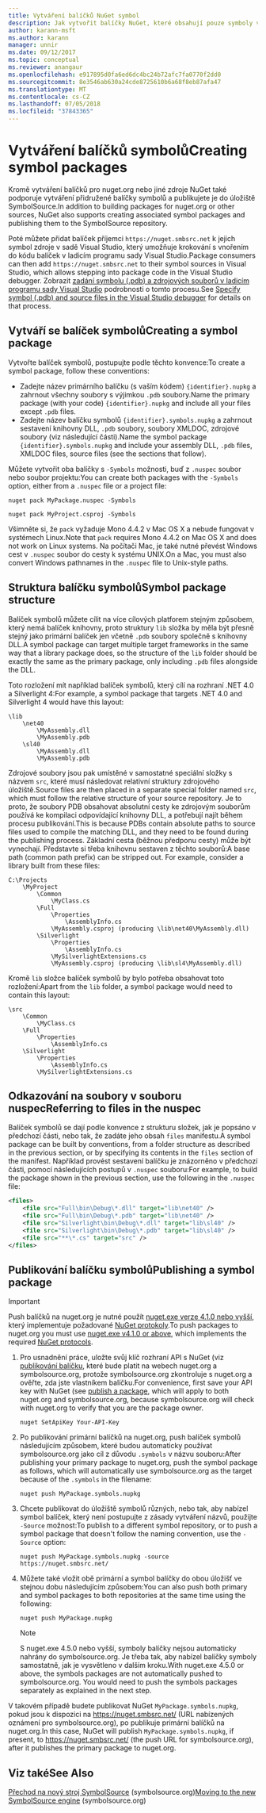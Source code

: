 ```yaml
---
title: Vytváření balíčků NuGet symbol
description: Jak vytvořit balíčky NuGet, které obsahují pouze symboly v zájmu podpory ladění jiných balíčků NuGet v sadě Visual Studio.
author: karann-msft
ms.author: karann
manager: unnir
ms.date: 09/12/2017
ms.topic: conceptual
ms.reviewer: anangaur
ms.openlocfilehash: e917895d0fa6ed6dc4bc24b72afc7fa0770f2dd0
ms.sourcegitcommit: 8e3546ab630a24cde8725610b6a68f8eb87afa47
ms.translationtype: MT
ms.contentlocale: cs-CZ
ms.lasthandoff: 07/05/2018
ms.locfileid: "37843365"
---
```

# <a name="creating-symbol-packages"></a><span data-ttu-id="87cf8-103">Vytváření balíčků symbolů</span><span class="sxs-lookup"><span data-stu-id="87cf8-103">Creating symbol packages</span></span>

<span data-ttu-id="87cf8-104">Kromě vytváření balíčků pro nuget.org nebo jiné zdroje NuGet také podporuje vytváření přidružené balíčky symbolů a publikujete je do úložiště SymbolSource.</span><span class="sxs-lookup"><span data-stu-id="87cf8-104">In addition to building packages for nuget.org or other sources, NuGet also supports creating associated symbol packages and publishing them to the SymbolSource repository.</span></span>

<span data-ttu-id="87cf8-105">Poté můžete přidat balíček příjemci `https://nuget.smbsrc.net` k jejich symbol zdroje v sadě Visual Studio, který umožňuje krokování s vnořením do kódu balíček v ladicím programu sady Visual Studio.</span><span class="sxs-lookup"><span data-stu-id="87cf8-105">Package consumers can then add `https://nuget.smbsrc.net` to their symbol sources in Visual Studio, which allows stepping into package code in the Visual Studio debugger.</span></span> <span data-ttu-id="87cf8-106">Zobrazit [zadání symbolu (.pdb) a zdrojových souborů v ladicím programu sady Visual Studio](/visualstudio/debugger/specify-symbol-dot-pdb-and-source-files-in-the-visual-studio-debugger) podrobnosti o tomto procesu.</span><span class="sxs-lookup"><span data-stu-id="87cf8-106">See [Specify symbol (.pdb) and source files in the Visual Studio debugger](/visualstudio/debugger/specify-symbol-dot-pdb-and-source-files-in-the-visual-studio-debugger) for details on that process.</span></span>

## <a name="creating-a-symbol-package"></a><span data-ttu-id="87cf8-107">Vytváří se balíček symbolů</span><span class="sxs-lookup"><span data-stu-id="87cf8-107">Creating a symbol package</span></span>

<span data-ttu-id="87cf8-108">Vytvořte balíček symbolů, postupujte podle těchto konvence:</span><span class="sxs-lookup"><span data-stu-id="87cf8-108">To create a symbol package, follow these conventions:</span></span>

- <span data-ttu-id="87cf8-109">Zadejte název primárního balíčku (s vaším kódem) `{identifier}.nupkg` a zahrnout všechny soubory s výjimkou `.pdb` soubory.</span><span class="sxs-lookup"><span data-stu-id="87cf8-109">Name the primary package (with your code) `{identifier}.nupkg` and include all your files except `.pdb` files.</span></span>
- <span data-ttu-id="87cf8-110">Zadejte název balíčku symbolů `{identifier}.symbols.nupkg` a zahrnout sestavení knihovny DLL, `.pdb` soubory, soubory XMLDOC, zdrojové soubory (viz následující části).</span><span class="sxs-lookup"><span data-stu-id="87cf8-110">Name the symbol package `{identifier}.symbols.nupkg` and include your assembly DLL, `.pdb` files, XMLDOC files, source files (see the sections that follow).</span></span>

<span data-ttu-id="87cf8-111">Můžete vytvořit oba balíčky s `-Symbols` možnosti, buď z `.nuspec` soubor nebo soubor projektu:</span><span class="sxs-lookup"><span data-stu-id="87cf8-111">You can create both packages with the `-Symbols` option, either from a `.nuspec` file or a project file:</span></span>

```cli
nuget pack MyPackage.nuspec -Symbols

nuget pack MyProject.csproj -Symbols
```

<span data-ttu-id="87cf8-112">Všimněte si, že `pack` vyžaduje Mono 4.4.2 v Mac OS X a nebude fungovat v systémech Linux.</span><span class="sxs-lookup"><span data-stu-id="87cf8-112">Note that `pack` requires Mono 4.4.2 on Mac OS X and does not work on Linux systems.</span></span> <span data-ttu-id="87cf8-113">Na počítači Mac, je také nutné převést Windows cest v `.nuspec` soubor do cesty k systému UNIX.</span><span class="sxs-lookup"><span data-stu-id="87cf8-113">On a Mac, you must also convert Windows pathnames in the `.nuspec` file to Unix-style paths.</span></span>

## <a name="symbol-package-structure"></a><span data-ttu-id="87cf8-114">Struktura balíčku symbolů</span><span class="sxs-lookup"><span data-stu-id="87cf8-114">Symbol package structure</span></span>

<span data-ttu-id="87cf8-115">Balíček symbolů můžete cílit na více cílových platforem stejným způsobem, který nemá balíček knihovny, proto struktury `lib` složka by měla být přesně stejný jako primární balíček jen včetně `.pdb` soubory společně s knihovny DLL.</span><span class="sxs-lookup"><span data-stu-id="87cf8-115">A symbol package can target multiple target frameworks in the same way that a library package does, so the structure of the `lib` folder should be exactly the same as the primary package, only including `.pdb` files alongside the DLL.</span></span>

<span data-ttu-id="87cf8-116">Toto rozložení mít například balíček symbolů, který cílí na rozhraní .NET 4.0 a Silverlight 4:</span><span class="sxs-lookup"><span data-stu-id="87cf8-116">For example, a symbol package that targets .NET 4.0 and Silverlight 4 would have this layout:</span></span>

    \lib
        \net40
            \MyAssembly.dll
            \MyAssembly.pdb
        \sl40
            \MyAssembly.dll
            \MyAssembly.pdb

<span data-ttu-id="87cf8-117">Zdrojové soubory jsou pak umístěné v samostatné speciální složky s názvem `src`, které musí následovat relativní struktury zdrojového úložiště.</span><span class="sxs-lookup"><span data-stu-id="87cf8-117">Source files are then placed in a separate special folder named `src`, which must follow the relative structure of your source repository.</span></span> <span data-ttu-id="87cf8-118">Je to proto, že soubory PDB obsahovat absolutní cesty ke zdrojovým souborům používá ke kompilaci odpovídající knihovny DLL, a potřebují najít během procesu publikování.</span><span class="sxs-lookup"><span data-stu-id="87cf8-118">This is because PDBs contain absolute paths to source files used to compile the matching DLL, and they need to be found during the publishing process.</span></span> <span data-ttu-id="87cf8-119">Základní cesta (běžnou předponu cesty) může být vynechají. Představte si třeba knihovnu sestaven z těchto souborů:</span><span class="sxs-lookup"><span data-stu-id="87cf8-119">A base path (common path prefix) can be stripped out. For example, consider a library built from these files:</span></span>

    C:\Projects
        \MyProject
            \Common
                \MyClass.cs
            \Full
                \Properties
                    \AssemblyInfo.cs
                \MyAssembly.csproj (producing \lib\net40\MyAssembly.dll)
            \Silverlight
                \Properties
                    \AssemblyInfo.cs
                \MySilverlightExtensions.cs
                \MyAssembly.csproj (producing \lib\sl4\MyAssembly.dll)

<span data-ttu-id="87cf8-120">Kromě `lib` složce balíček symbolů by bylo potřeba obsahovat toto rozložení:</span><span class="sxs-lookup"><span data-stu-id="87cf8-120">Apart from the `lib` folder, a symbol package would need to contain this layout:</span></span>

    \src
        \Common
            \MyClass.cs
        \Full
            \Properties
                \AssemblyInfo.cs
        \Silverlight
            \Properties
                \AssemblyInfo.cs
            \MySilverlightExtensions.cs

## <a name="referring-to-files-in-the-nuspec"></a><span data-ttu-id="87cf8-121">Odkazování na soubory v souboru nuspec</span><span class="sxs-lookup"><span data-stu-id="87cf8-121">Referring to files in the nuspec</span></span>

<span data-ttu-id="87cf8-122">Balíček symbolů se dají podle konvence z strukturu složek, jak je popsáno v předchozí části, nebo tak, že zadáte jeho obsah `files` manifestu.</span><span class="sxs-lookup"><span data-stu-id="87cf8-122">A symbol package can be built by conventions, from a folder structure as described in the previous section, or by specifying its contents in the `files` section of the manifest.</span></span> <span data-ttu-id="87cf8-123">Například provést sestavení balíčku je znázorněno v předchozí části, pomocí následujících postupů v `.nuspec` souboru:</span><span class="sxs-lookup"><span data-stu-id="87cf8-123">For example, to build the package shown in the previous section, use the following in the `.nuspec` file:</span></span>

```xml
<files>
    <file src="Full\bin\Debug\*.dll" target="lib\net40" />
    <file src="Full\bin\Debug\*.pdb" target="lib\net40" />
    <file src="Silverlight\bin\Debug\*.dll" target="lib\sl40" />
    <file src="Silverlight\bin\Debug\*.pdb" target="lib\sl40" />
    <file src="**\*.cs" target="src" />
</files>
```

## <a name="publishing-a-symbol-package"></a><span data-ttu-id="87cf8-124">Publikování balíčku symbolů</span><span class="sxs-lookup"><span data-stu-id="87cf8-124">Publishing a symbol package</span></span>

> [!Important]
> <span data-ttu-id="87cf8-125">Push balíčků na nuget.org je nutné použít [nuget.exe verze 4.1.0 nebo vyšší](https://www.nuget.org/downloads), který implementuje požadované [NuGet protokoly](../api/nuget-protocols.md).</span><span class="sxs-lookup"><span data-stu-id="87cf8-125">To push packages to nuget.org you must use [nuget.exe v4.1.0 or above](https://www.nuget.org/downloads), which implements the required [NuGet protocols](../api/nuget-protocols.md).</span></span>

1. <span data-ttu-id="87cf8-126">Pro usnadnění práce, uložte svůj klíč rozhraní API s NuGet (viz [publikování balíčku](../create-packages/publish-a-package.md), které bude platit na webech nuget.org a symbolsource.org, protože symbolsource.org zkontroluje s nuget.org a ověřte, zda jste vlastníkem balíčku.</span><span class="sxs-lookup"><span data-stu-id="87cf8-126">For convenience, first save your API key with NuGet (see [publish a package](../create-packages/publish-a-package.md), which will apply to both nuget.org and symbolsource.org, because symbolsource.org will check with nuget.org to verify that you are the package owner.</span></span>

    ```cli
    nuget SetApiKey Your-API-Key
    ```

2. <span data-ttu-id="87cf8-127">Po publikování primární balíčků na nuget.org, push balíček symbolů následujícím způsobem, které budou automaticky používat symbolsource.org jako cíl z důvodu `.symbols` v názvu souboru:</span><span class="sxs-lookup"><span data-stu-id="87cf8-127">After publishing your primary package to nuget.org, push the symbol package as follows, which will automatically use symbolsource.org as the target because of the `.symbols` in the filename:</span></span>

    ```cli
    nuget push MyPackage.symbols.nupkg
    ```

3. <span data-ttu-id="87cf8-128">Chcete publikovat do úložiště symbolů různých, nebo tak, aby nabízel symbol balíček, který není postupujte z zásady vytváření názvů, použijte `-Source` možnost:</span><span class="sxs-lookup"><span data-stu-id="87cf8-128">To publish to a different symbol repository, or to push a symbol package that doesn't follow the naming convention, use the `-Source` option:</span></span>

    ```cli
    nuget push MyPackage.symbols.nupkg -source https://nuget.smbsrc.net/
    ```

4. <span data-ttu-id="87cf8-129">Můžete také vložit obě primární a symbol balíčky do obou úložišť ve stejnou dobu následujícím způsobem:</span><span class="sxs-lookup"><span data-stu-id="87cf8-129">You can also push both primary and symbol packages to both repositories at the same time using the following:</span></span>

    ```cli
    nuget push MyPackage.nupkg
    ```

   > [!Note]
   > <span data-ttu-id="87cf8-130">S nuget.exe 4.5.0 nebo vyšší, symboly balíčky nejsou automaticky nahrány do symbolsource.org. Je třeba tak, aby nabízel balíčky symboly samostatně, jak je vysvětleno v dalším kroku.</span><span class="sxs-lookup"><span data-stu-id="87cf8-130">With nuget.exe 4.5.0 or above, the symbols packages are not automatically pushed to symbolsource.org. You would need to push the symbols packages separately as explained in the next step.</span></span>
   
<span data-ttu-id="87cf8-131">V takovém případě budete publikovat NuGet `MyPackage.symbols.nupkg`, pokud jsou k dispozici na https://nuget.smbsrc.net/ (URL nabízených oznámení pro symbolsource.org), po publikuje primární balíčků na nuget.org.</span><span class="sxs-lookup"><span data-stu-id="87cf8-131">In this case, NuGet will publish `MyPackage.symbols.nupkg`, if present, to https://nuget.smbsrc.net/ (the push URL for symbolsource.org), after it publishes the primary package to nuget.org.</span></span>

## <a name="see-also"></a><span data-ttu-id="87cf8-132">Viz také</span><span class="sxs-lookup"><span data-stu-id="87cf8-132">See Also</span></span>

<span data-ttu-id="87cf8-133">[Přechod na nový stroj SymbolSource](https://tripleemcoder.com/2015/10/04/moving-to-the-new-symbolsource-engine/) (symbolsource.org)</span><span class="sxs-lookup"><span data-stu-id="87cf8-133">[Moving to the new SymbolSource engine](https://tripleemcoder.com/2015/10/04/moving-to-the-new-symbolsource-engine/) (symbolsource.org)</span></span>
